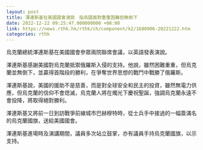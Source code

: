 ```yaml
---
layout: post
title: 澤連斯基在美國國會演說　指烏國面對重重困難但無倒下
date: 2022-12-22 09:25:47.000000000 +08:00
link: https://news.rthk.hk/rthk/ch/component/k2/1680906-20221222.htm
categories: rthk
---
```


烏克蘭總統澤連斯基在美國國會參眾兩院聯席會議，以英語發表演說。

澤連斯基感謝美國對烏克蘭抵禦俄羅斯入侵的支持。他說，雖然困難重重，但烏克蘭並無倒下，並贏得首階段的勝利，在爭奪世界思想的戰鬥中戰勝了俄羅斯。

澤連斯基說，美國的援助不是慈善，而是對全球安全和民主的投資，雖然無電力供應，但烏克蘭的信仰不會熄滅，烏克蘭人將在燭光下慶祝聖誕，強調烏克蘭永遠不會投降，將取得絕對勝利。

澤連斯基又將前一日到訪戰爭前線城市巴赫穆特時，從士兵手中接過的一幅簽滿名的烏克蘭國旗，送給美國國會。

澤連斯基進場時及演講期間，議員多次站立鼓掌，亦有議員手持烏克蘭國旗，以示支持。
